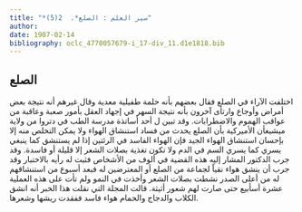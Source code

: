 ```yaml
---
title: "*سير العلم : الصلع*.  2(5)"
author: 
date: 1907-02-14
bibliography: oclc_4770057679-i_17-div_11.d1e1818.bib
---
```




##  الصلع 


 اختلفت الآراء في الصلع فقال بعضهم بأنه حلمة طفيلية معدية وقال غيرهم أنه نتيجة بعض أمراض وأوجاع وارتأى آخرون بأنه نتيجة السهر في إجهاد العقل بأمور صعبة وعاقبة من عواقب الهموم والاضطرابات. وقد تبين ل  أحد  أساتذة مدرسة الطب في دتروا من ولاية ميشيغأن الأميركية بأن الصلع يحدث من فساد استنشاق الهواء ولا يمكن التخلص منه إلا بإحسان استنشاق الهواء الجيد فإن الهواء الفاسد في الرئتين إذا لم يستنشق كما ينبغي يسري كما يسري السم في الدم ولا تكون تغذية بصلات الشعر إلا قليلة أو فاسدة. وقد جرب الدكتور المشار إليه هذه القضية في ألوف من الأشخاص فثبت له رأيه بالاختبار وقد جرب أن ينشق هواء نقياً لجماعة من الصلع أو المعترضين له فبعد أسبوع من استنشاقهم له من أعلى الصدر نشطت بصلات الشعر وأخذت في النمو ولم تأت على هذه العملية  عشرة  أسأبيع حتى صارت لهم شعور أثيثة. قالت المجلة التي نقلت هذا الخبر أنه انشق الكلاب والدجاج والحمام هواء فاسد ففقدت ريشها وشعرها. 
